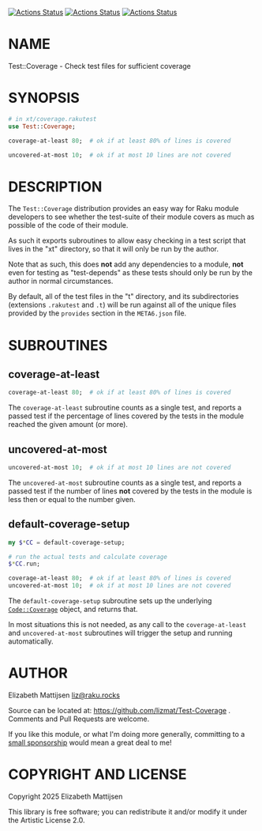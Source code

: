 [![Actions Status](https://github.com/lizmat/Test-Coverage/actions/workflows/linux.yml/badge.svg)](https://github.com/lizmat/Test-Coverage/actions) [![Actions Status](https://github.com/lizmat/Test-Coverage/actions/workflows/macos.yml/badge.svg)](https://github.com/lizmat/Test-Coverage/actions) [![Actions Status](https://github.com/lizmat/Test-Coverage/actions/workflows/windows.yml/badge.svg)](https://github.com/lizmat/Test-Coverage/actions)

NAME
====

Test::Coverage - Check test files for sufficient coverage

SYNOPSIS
========

```raku
# in xt/coverage.rakutest
use Test::Coverage;

coverage-at-least 80;  # ok if at least 80% of lines is covered

uncovered-at-most 10;  # ok if at most 10 lines are not covered
```

DESCRIPTION
===========

The `Test::Coverage` distribution provides an easy way for Raku module developers to see whether the test-suite of their module covers as much as possible of the code of their module.

As such it exports subroutines to allow easy checking in a test script that lives in the "xt" directory, so that it will only be run by the author.

Note that as such, this does **not** add any dependencies to a module, **not** even for testing as "test-depends" as these tests should only be run by the author in normal circumstances.

By default, all of the test files in the "t" directory, and its subdirectories (extensions `.rakutest` and `.t`) will be run against all of the unique files provided by the `provides` section in the `META6.json` file.

SUBROUTINES
===========

coverage-at-least
-----------------

```raku
coverage-at-least 80;  # ok if at least 80% of lines is covered
```

The `coverage-at-least` subroutine counts as a single test, and reports a passed test if the percentage of lines covered by the tests in the module reached the given amount (or more).

uncovered-at-most
-----------------

```raku
uncovered-at-most 10;  # ok if at most 10 lines are not covered
```

The `uncovered-at-most` subroutine counts as a single test, and reports a passed test if the number of lines **not** covered by the tests in the module is less then or equal to the number given.

default-coverage-setup
----------------------

```raku
my $*CC = default-coverage-setup;  

# run the actual tests and calculate coverage
$*CC.run;

coverage-at-least 80;  # ok if at least 80% of lines is covered
uncovered-at-most 10;  # ok if at most 10 lines are not covered
```

The `default-coverage-setup` subroutine sets up the underlying [`Code::Coverage`](https://raku.land/zef:lizmat/Code::Coverage) object, and returns that.

In most situations this is not needed, as any call to the `coverage-at-least` and `uncovered-at-most` subroutines will trigger the setup and running automatically.

AUTHOR
======

Elizabeth Mattijsen <liz@raku.rocks>

Source can be located at: https://github.com/lizmat/Test-Coverage . Comments and Pull Requests are welcome.

If you like this module, or what I'm doing more generally, committing to a [small sponsorship](https://github.com/sponsors/lizmat/) would mean a great deal to me!

COPYRIGHT AND LICENSE
=====================

Copyright 2025 Elizabeth Mattijsen

This library is free software; you can redistribute it and/or modify it under the Artistic License 2.0.

